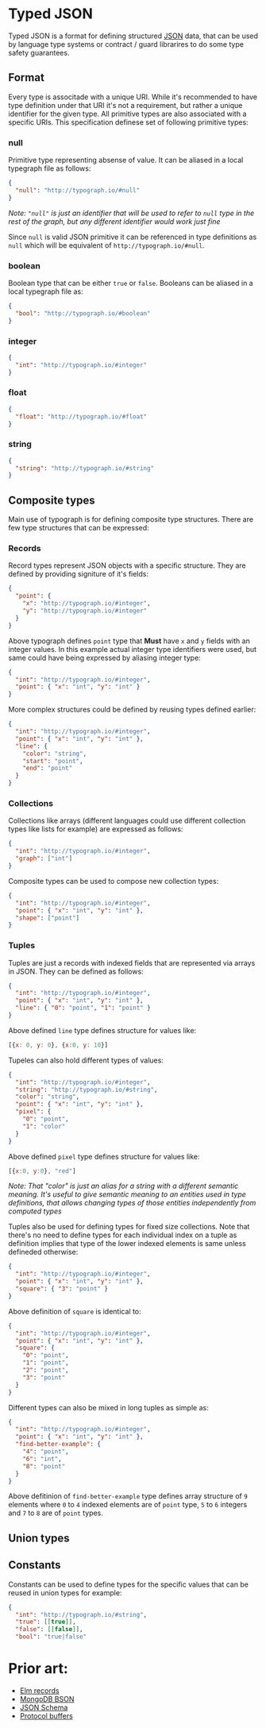 # Typed JSON

Typed JSON is a format for defining structured [JSON][] data, that
can be used by language type systems or contract / guard librarires
to do some type safety guarantees.

## Format

Every type is associtade with a unique URI. While it's recommended to have
type definition under that URI it's not a requirement, but rather a unique
identifier for the given type. All primitive types are also associated with
a specific URIs. This specification definese set of following primitive types:

### null

Primitive type representing absense of value. It can be aliased in a local
typegraph file as follows:


```json
{
  "null": "http://typograph.io/#null"
}
```

*Note: `"null"` is just an identifier that will be used to refer to `null`
type in the rest of the graph, but any different identifier would work just
fine*


Since `null` is valid JSON primitive it can be referenced in type definitions
as `null` which will be equivalent of `http://typograph.io/#null`.


### boolean

Boolean type that can be either `true` or `false`. Booleans can be aliased in
a local typegraph file as:

```json
{
  "bool": "http://typograph.io/#boolean"
}
```


### integer

```json
{
  "int": "http://typograph.io/#integer"
}
```

### float

```json
{
  "float": "http://typograph.io/#float"
}
```

### string

```json
{
  "string": "http://typograph.io/#string"
}
```

## Composite types

Main use of typograph is for defining composite type structures. There are
few type structures that can be expressed:

### Records

Record types represent JSON objects with a specific structure. They are defined
by providing signiture of it's fields:


```json
{
  "point": {
    "x": "http://typograph.io/#integer",
    "y": "http://typograph.io/#integer"
  }
}
```

Above typograph defines `point` type that **Must** have `x` and `y` fields
with an integer values. In this example actual integer type identifiers were
used, but same could have being expressed by aliasing integer type:


```json
{
  "int": "http://typograph.io/#integer",
  "point": { "x": "int", "y": "int" }
}
```

More complex structures could be defined by reusing types defined earlier:

```json
{
  "int": "http://typograph.io/#integer",
  "point": { "x": "int", "y": "int" },
  "line": {
    "color": "string",
    "start": "point",
    "end": "point"
  }
}
```

### Collections

Collections like arrays (different languages could use different collection
types like lists for example) are expressed as follows:

```json
{
  "int": "http://typograph.io/#integer",
  "graph": ["int"]
}
```

Composite types can be used to compose new collection types:


```json
{
  "int": "http://typograph.io/#integer",
  "point": { "x": "int", "y": "int" },
  "shape": ["point"]
}
```

### Tuples

Tuples are just a records with indexed fields that are represented
via arrays in JSON. They can be defined as follows:

```json
{
  "int": "http://typograph.io/#integer",
  "point": { "x": "int", "y": "int" },
  "line": { "0": "point", "1": "point" }
}
```

Above defined `line` type defines structure for values like:

```js
[{x: 0, y: 0}, {x:0, y: 10}]
```

Tupeles can also hold different types of values:

```json
{
  "int": "http://typograph.io/#integer",
  "string": "http://typograph.io/#string",
  "color": "string",
  "point": { "x": "int", "y": "int" },
  "pixel": {
    "0": "point",
    "1": "color"
  }
}
```

Above defined `pixel` type defines structure for values like:

```js
[{x:0, y:0}, "red"]
````

*Note: That "color" is just an alias for a string with a different
semantic meaning. It's useful to give semantic meaning to an entities
used in type definitions, that allows changing types of those entities
independently from computed types*


Tuples also be used for defining types for fixed size collections. Note
that there's no need to define types for each individual index on a tuple
as definition implies that type of the lower indexed elements is same
unless defineded otherwise:


```json
{
  "int": "http://typograph.io/#integer",
  "point": { "x": "int", "y": "int" },
  "square": { "3": "point" }
}
```

Above definition of `square` is identical to:

```json
{
  "int": "http://typograph.io/#integer",
  "point": { "x": "int", "y": "int" },
  "square": {
    "0": "point",
    "1": "point",
    "2": "point",
    "3": "point"
  }
}
```

Different types can also be mixed in long tuples as simple
as:


```json
{
  "int": "http://typograph.io/#integer",
  "point": { "x": "int", "y": "int" },
  "find-better-example": {
    "4": "point",
    "6": "int",
    "8": "point"
  }
}
```

Above defitinion of `find-better-example` type defines array
structure of `9` elements where `0` to `4` indexed elements
are of `point` type, `5` to `6` integers and `7` to `8` are
of `point` types.


## Union types

## Constants

Constants can be used to define types for the specific values
that can be reused in union types for example:


```json
{
  "int": "http://typograph.io/#string",
  "true": [[true]],
  "false": [[false]],
  "bool": "true|false"
```

# Prior art:

- [Elm records](http://elm-lang.org/learn/Records.elm)
- [MongoDB BSON](http://bsonspec.org/)
- [JSON Schema](http://json-schema.org/)
- [Protocol buffers](https://developers.google.com/protocol-buffers/docs/overview)

[JSON]:http://json.org/
[structural typing]:http://en.wikipedia.org/wiki/Structural_type_system
